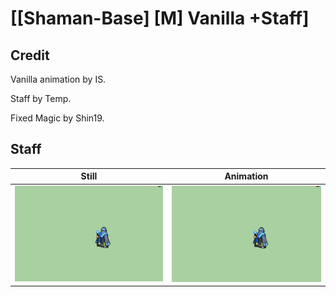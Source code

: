 # [\[Shaman-Base\] \[M\] Vanilla +Staff]

## Credit

Vanilla animation by IS. 

Staff by Temp. 

Fixed Magic by Shin19.

## Staff

| Still | Animation |
| :---: | :-------: |
| ![Staff still](./Staff_000.png) | ![Staff animation](./Staff.gif) |
